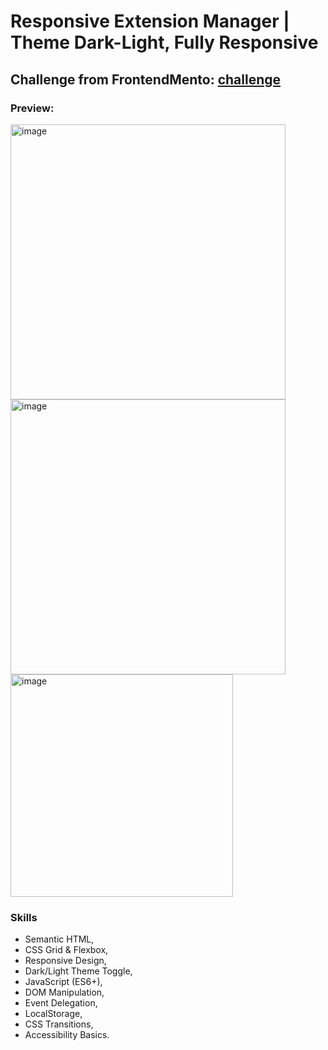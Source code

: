 # Responsive Extension Manager | Theme Dark-Light, Fully Responsive
## Challenge from FrontendMento: [challenge](https://www.frontendmentor.io/challenges/browser-extension-manager-ui-yNZnOfsMAp)
### Preview: 
<img width="440" alt="image" src="https://github.com/user-attachments/assets/d85eb070-36e3-43f9-b6bc-14baaeadddca" />
<img width="440" alt="image" src="https://github.com/user-attachments/assets/84164457-ec35-408d-bdab-764f6ee76109" />
<img width="356" alt="image" src="https://github.com/user-attachments/assets/19b6d6f2-ee8c-4e0c-8f47-5de1f4a4f4c6" />


### Skills
- Semantic HTML, 
- CSS Grid & Flexbox, 
- Responsive Design, 
- Dark/Light Theme Toggle, 
- JavaScript (ES6+), 
- DOM Manipulation, 
- Event Delegation, 
- LocalStorage, 
- CSS Transitions,
- Accessibility Basics.
